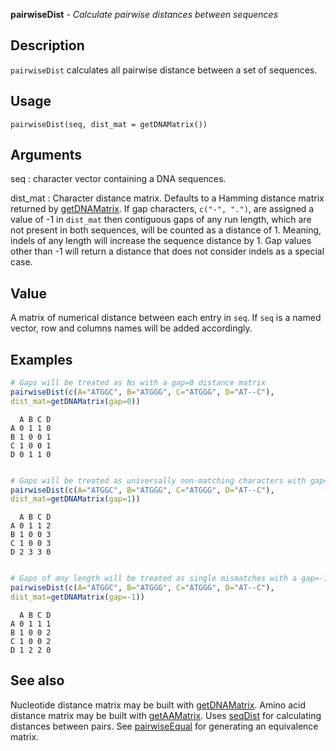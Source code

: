 





**pairwiseDist** - *Calculate pairwise distances between sequences*

Description
--------------------

`pairwiseDist` calculates all pairwise distance between a set of sequences.


Usage
--------------------
```
pairwiseDist(seq, dist_mat = getDNAMatrix())
```

Arguments
-------------------

seq
:   character vector containing a DNA sequences.

dist_mat
:   Character distance matrix. Defaults to a Hamming distance 
matrix returned by [getDNAMatrix](getDNAMatrix.md). If gap 
characters, `c("-", ".")`, are assigned a value of -1 
in `dist_mat` then contiguous gaps of any run length,
which are not present in both sequences, will be counted as a 
distance of 1. Meaning, indels of any length will increase
the sequence distance by 1. Gap values other than -1 will 
return a distance that does not consider indels as a special case.




Value
-------------------

A matrix of numerical distance between each entry in `seq`. 
If `seq` is a named vector, row and columns names will be added 
accordingly.



Examples
-------------------

```R
# Gaps will be treated as Ns with a gap=0 distance matrix
pairwiseDist(c(A="ATGGC", B="ATGGG", C="ATGGG", D="AT--C"), 
dist_mat=getDNAMatrix(gap=0))

```


```
  A B C D
A 0 1 1 0
B 1 0 0 1
C 1 0 0 1
D 0 1 1 0

```


```R

# Gaps will be treated as universally non-matching characters with gap=1
pairwiseDist(c(A="ATGGC", B="ATGGG", C="ATGGG", D="AT--C"), 
dist_mat=getDNAMatrix(gap=1))

```


```
  A B C D
A 0 1 1 2
B 1 0 0 3
C 1 0 0 3
D 2 3 3 0

```


```R

# Gaps of any length will be treated as single mismatches with a gap=-1 distance matrix
pairwiseDist(c(A="ATGGC", B="ATGGG", C="ATGGG", D="AT--C"), 
dist_mat=getDNAMatrix(gap=-1))
```


```
  A B C D
A 0 1 1 1
B 1 0 0 2
C 1 0 0 2
D 1 2 2 0

```



See also
-------------------

Nucleotide distance matrix may be built with [getDNAMatrix](getDNAMatrix.md). 
Amino acid distance matrix may be built with [getAAMatrix](getAAMatrix.md). 
Uses [seqDist](seqDist.md) for calculating distances between pairs.
See [pairwiseEqual](pairwiseEqual.md) for generating an equivalence matrix.



